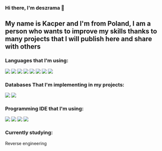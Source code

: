 ### Hi there, I'm deszrama 👋


## My name is Kacper and I'm from Poland, I am a person who wants to improve my skills thanks to many projects that I will publish here and share with others


### Languages that I'm using:

<img src="https://img.shields.io/badge/Java-007396?style=for-the-badge&logo=java&logoColor=white" />
<img src="https://img.shields.io/badge/HTML5-E34F26?style=for-the-badge&logo=HTML5&logoColor=white" />
<img src="https://img.shields.io/badge/PHP-777BB4?style=for-the-badge&logo=PHP&logoColor=white" />
<img src="https://img.shields.io/badge/JavaScript-F7DF1E?style=for-the-badge&logo=JavaScript&logoColor=white" />
<img src="https://img.shields.io/badge/CSS3-1572B6?style=for-the-badge&logo=CSS3&logoColor=white" />
<img src="https://img.shields.io/badge/C++-00599C?style=for-the-badge&logo=C++&logoColor=white" />
<img src="https://img.shields.io/badge/C-A8B9CC?style=for-the-badge&logo=C&logoColor=white" />
<img src="https://img.shields.io/badge/C Sharp-239120?style=for-the-badge&logo=C#&logoColor=white" />


### Databases That I'm implementing in my projects:

<img src="https://img.shields.io/badge/Firebase-FFCA28.svg?style=for-the-badge&logo=Firebase&logoColor=white" />
<img src="https://img.shields.io/badge/MySQL-4479A1?style=for-the-badge&logo=mysql&logoColor=white" />


### Programming IDE that I'm using:

<img src="https://img.shields.io/badge/Visual Studio Code-007ACC.svg?style=for-the-badge&logo=Visual Studio Code&logoColor=white">
<img src="https://img.shields.io/badge/IntelliJIDEA-000000.svg?style=for-the-badge&logo=intellij-idea&logoColor=white" />
<img src="https://img.shields.io/badge/Android%20Studio-3DDC84?style=for-the-badge&logo=Android%20Studio&logoColor=white">
<img src="https://img.shields.io/badge/Eclipse-2C2255?style=for-the-badge&logo=eclipse&logoColor=white" />


### Currently studying:

Reverse engineering
